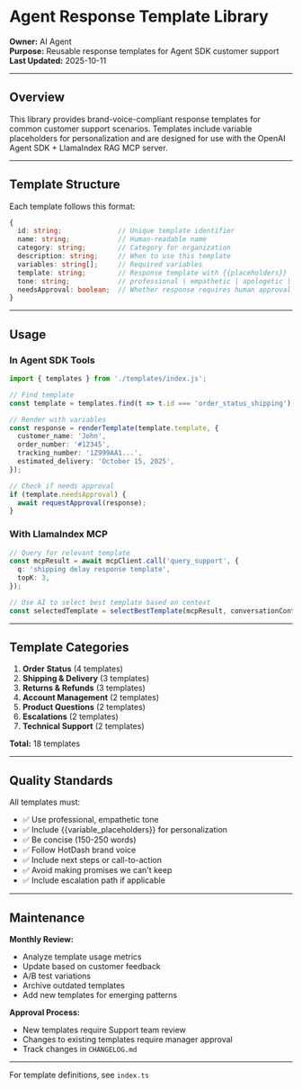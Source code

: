 # Agent Response Template Library

**Owner:** AI Agent  
**Purpose:** Reusable response templates for Agent SDK customer support  
**Last Updated:** 2025-10-11

---

## Overview

This library provides brand-voice-compliant response templates for common customer support scenarios. Templates include variable placeholders for personalization and are designed for use with the OpenAI Agent SDK + LlamaIndex RAG MCP server.

---

## Template Structure

Each template follows this format:

```typescript
{
  id: string;              // Unique template identifier
  name: string;            // Human-readable name
  category: string;        // Category for organization
  description: string;     // When to use this template
  variables: string[];     // Required variables
  template: string;        // Response template with {{placeholders}}
  tone: string;            // professional | empathetic | apologetic | informative
  needsApproval: boolean;  // Whether response requires human approval
}
```

---

## Usage

### In Agent SDK Tools

```typescript
import { templates } from './templates/index.js';

// Find template
const template = templates.find(t => t.id === 'order_status_shipping');

// Render with variables
const response = renderTemplate(template.template, {
  customer_name: 'John',
  order_number: '#12345',
  tracking_number: '1Z999AA1...',
  estimated_delivery: 'October 15, 2025',
});

// Check if needs approval
if (template.needsApproval) {
  await requestApproval(response);
}
```

### With LlamaIndex MCP

```typescript
// Query for relevant template
const mcpResult = await mcpClient.call('query_support', {
  q: 'shipping delay response template',
  topK: 3,
});

// Use AI to select best template based on context
const selectedTemplate = selectBestTemplate(mcpResult, conversationContext);
```

---

## Template Categories

1. **Order Status** (4 templates)
2. **Shipping & Delivery** (3 templates)
3. **Returns & Refunds** (3 templates)
4. **Account Management** (2 templates)
5. **Product Questions** (2 templates)
6. **Escalations** (2 templates)
7. **Technical Support** (2 templates)

**Total:** 18 templates

---

## Quality Standards

All templates must:
- ✅ Use professional, empathetic tone
- ✅ Include {{variable_placeholders}} for personalization
- ✅ Be concise (150-250 words)
- ✅ Follow HotDash brand voice
- ✅ Include next steps or call-to-action
- ✅ Avoid making promises we can't keep
- ✅ Include escalation path if applicable

---

## Maintenance

**Monthly Review:**
- Analyze template usage metrics
- Update based on customer feedback
- A/B test variations
- Archive outdated templates
- Add new templates for emerging patterns

**Approval Process:**
- New templates require Support team review
- Changes to existing templates require manager approval
- Track changes in `CHANGELOG.md`

---

For template definitions, see `index.ts`

